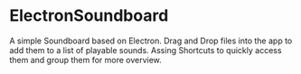 # ElectronSoundboard

A simple Soundboard based on Electron. Drag and Drop files into the app to add them to a list of playable sounds. Assing Shortcuts to quickly access them and group them for more overview.